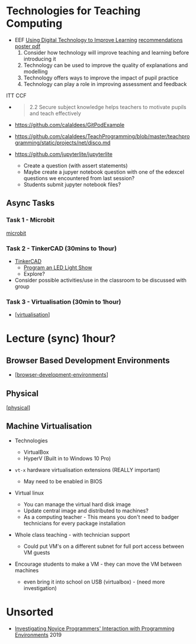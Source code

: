 Technologies for Teaching Computing
===================================


* EEF [Using Digital Technology to Improve Learning](https://educationendowmentfoundation.org.uk/education-evidence/guidance-reports/digital) [recommendations poster pdf](https://d2tic4wvo1iusb.cloudfront.net/eef-guidance-reports/digital/EEF_Digital_Technology_Summary_of_Recommendations.pdf)
    1. Consider how technology will improve teaching and learning before introducing it
    2. Technology can be used to improve the quality of explanations and modelling
    3. Technology offers ways to improve the impact of pupil practice
    4. Technology can play a role in improving assessment and feedback


ITT CCF
* > 2.2 Secure subject knowledge helps teachers to motivate pupils and teach effectively


* https://github.com/calaldees/GitPodExample
* https://github.com/calaldees/TeachProgramming/blob/master/teachprogramming/static/projects/net/disco.md
* https://github.com/jupyterlite/jupyterlite
    * Create a question (with assert statements)
    * Maybe create a jupyer notebook question with one of the edexcel questions we encountered from last session?
    * Students submit jupyter notebook files?



Async Tasks
-----------

### Task 1 - Microbit
[microbit](../physicalProgramming/microbit/README.md)


### Task 2 - TinkerCAD (30mins to 1hour)

* [TinkerCAD](https://www.tinkercad.com/)
    * [Program an LED Light Show](https://www.tinkercad.com/lessonplans/program-an-led-light-show)
    * Explore?
* Consider possible activities/use in the classroom to be discussed with group

### Task 3 - Virtualisation (30min to 1hour)

* [[virtualisation]]


Lecture (sync) 1hour?
==============

Browser Based Development Environments
--------------------------------------

* [[browser-development-environments]]

Physical
--------

[[physical]]


Machine Virtualisation
----------------------

* Technologies
    * VirtualBox
    * HyperV (Built in to Windows 10 Pro)

* `vt-x` hardware virtualisation extensions (REALLY important)
    * May need to be enabled in BIOS

* Virtual linux
    * You can manage the virtual hard disk image
    * Update central image and distributed to machines?
    * As a computing teacher - This means you don't need to badger technicians for every package installation
* Whole class teaching - with technician support
    * Could put VM's on a different subnet for full port access between VM guests
* Encourage students to make a VM - they can move the VM between machines
    * even bring it into school on USB (virtualbox) - (need more investigation)




Unsorted
========

* [Investigating Novice Programmers' Interaction with Programming Environments](https://dl.acm.org/doi/10.1145/3304221.3325596) 2019

[//begin]: # "Autogenerated link references for markdown compatibility"
[virtualisation]: virtualisation.md "virtualisation"
[browser-development-environments]: browser-development-environments.md "browser-development-environments"
[physical]: physical.md "Physical Computing"
[//end]: # "Autogenerated link references"